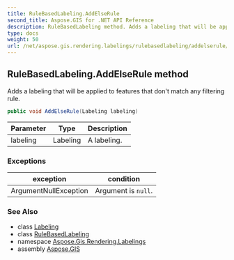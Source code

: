 ```yaml
---
title: RuleBasedLabeling.AddElseRule
second_title: Aspose.GIS for .NET API Reference
description: RuleBasedLabeling method. Adds a labeling that will be applied to features that dont match any filtering rule.
type: docs
weight: 50
url: /net/aspose.gis.rendering.labelings/rulebasedlabeling/addelserule/
---
```

## RuleBasedLabeling.AddElseRule method

Adds a labeling that will be applied to features that don't match any filtering rule.

```csharp
public void AddElseRule(Labeling labeling)
```

| Parameter | Type | Description |
| --- | --- | --- |
| labeling | Labeling | A labeling. |

### Exceptions

| exception | condition |
| --- | --- |
| ArgumentNullException | Argument is `null`. |

### See Also

* class [Labeling](../../labeling/)
* class [RuleBasedLabeling](../)
* namespace [Aspose.Gis.Rendering.Labelings](../../rulebasedlabeling/)
* assembly [Aspose.GIS](../../../)


